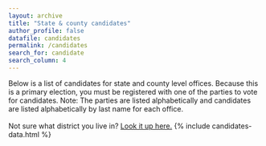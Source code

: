 ```yaml
---
layout: archive
title: "State & county candidates"
author_profile: false
datafile: candidates
permalink: /candidates
search_for: candidate
search_column: 4
---
```

Below is a list of candidates for state and county level offices.  Because this is a primary election, you must be registered with one of the parties to vote for candidates. Note: The parties are listed alphabetically and candidates are listed alphabetically by last name for each office.
<br><br>
Not sure what district you live in?  [Look it up here.](https://www1.maine.gov/portal/government/edemocracy/voter_lookup.php)
{% include candidates-data.html %}
